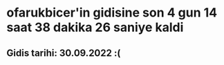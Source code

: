 # ofarukbicer'in gidisine son 4 gun 14 saat 38 dakika 26 saniye kaldi

## Gidis tarihi: 30.09.2022 :(